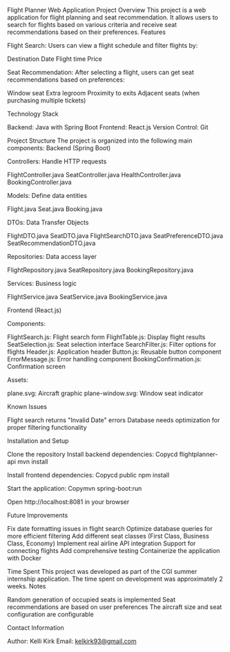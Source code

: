 Flight Planner Web Application
Project Overview
This project is a web application for flight planning and seat recommendation. It allows users to search for flights based on various criteria and receive seat recommendations based on their preferences.
Features

Flight Search: Users can view a flight schedule and filter flights by:

Destination
Date
Flight time
Price


Seat Recommendation: After selecting a flight, users can get seat recommendations based on preferences:

Window seat
Extra legroom
Proximity to exits
Adjacent seats (when purchasing multiple tickets)



Technology Stack

Backend: Java with Spring Boot
Frontend: React.js
Version Control: Git

Project Structure
The project is organized into the following main components:
Backend (Spring Boot)

Controllers: Handle HTTP requests

FlightController.java
SeatController.java
HealthController.java
BookingController.java


Models: Define data entities

Flight.java
Seat.java
Booking.java


DTOs: Data Transfer Objects

FlightDTO.java
SeatDTO.java
FlightSearchDTO.java
SeatPreferenceDTO.java
SeatRecommendationDTO.java


Repositories: Data access layer

FlightRepository.java
SeatRepository.java
BookingRepository.java


Services: Business logic

FlightService.java
SeatService.java
BookingService.java



Frontend (React.js)

Components:

FlightSearch.js: Flight search form
FlightTable.js: Display flight results
SeatSelection.js: Seat selection interface
SearchFilter.js: Filter options for flights
Header.js: Application header
Button.js: Reusable button component
ErrorMessage.js: Error handling component
BookingConfirmation.js: Confirmation screen


Assets:

plane.svg: Aircraft graphic
plane-window.svg: Window seat indicator



Known Issues

Flight search returns "Invalid Date" errors
Database needs optimization for proper filtering functionality

Installation and Setup

Clone the repository
Install backend dependencies:
Copycd flightplanner-api
mvn install

Install frontend dependencies:
Copycd public
npm install

Start the application:
Copymvn spring-boot:run

Open http://localhost:8081 in your browser

Future Improvements

Fix date formatting issues in flight search
Optimize database queries for more efficient filtering
Add different seat classes (First Class, Business Class, Economy)
Implement real airline API integration
Support for connecting flights
Add comprehensive testing
Containerize the application with Docker

Time Spent
This project was developed as part of the CGI summer internship application. The time spent on development was approximately 2 weeks.
Notes

Random generation of occupied seats is implemented
Seat recommendations are based on user preferences
The aircraft size and seat configuration are configurable

Contact Information

Author: Kelli Kirk
Email: kelkirk93@gmail.com